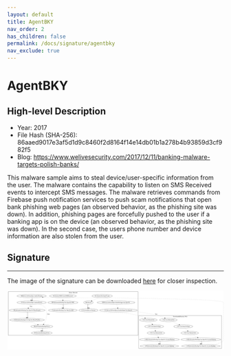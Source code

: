 ```yaml
---
layout: default
title: AgentBKY
nav_order: 2
has_children: false
permalink: /docs/signature/agentbky
nav_exclude: true
---
```


# AgentBKY

## High-level Description

* Year: 2017
* File Hash (SHA-256): 86aaed9017e3af5d1d9c8460f2d8164f14e14db01b1a278b4b93859d3cf982f5
* Blog: https://www.welivesecurity.com/2017/12/11/banking-malware-targets-polish-banks/

This malware sample aims to steal device/user-specific information from the user. The malware contains the capability to listen on SMS Received events to intercept SMS messages. The malware retrieves commands from Firebase push notification services to push scam notifications that open bank phishing web pages (an observed behavior, as the phishing site was down). In addition, phishing pages are forcefully pushed to the user if a banking app is on the device (an observed behavior, as the phishing site was down). In the second case, the users phone number and device information are also stolen from the user.

## Signature
---

The image of the signature can be downloaded [here](../../img/signatures/AgentBKY.png) for closer inspection.

![](../../img/signatures/AgentBKY.png)
